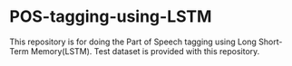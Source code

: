 # POS-tagging-using-LSTM
This repository is for doing the Part of Speech tagging using Long Short-Term Memory(LSTM).
Test dataset is provided with this repository.
